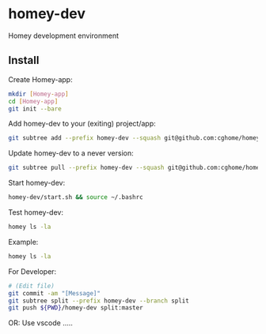 # homey-dev

Homey development environment

## Install

Create Homey-app:

```bash
mkdir [Homey-app]
cd [Homey-app]
git init --bare
```

Add homey-dev to your (exiting) project/app:

```bash
git subtree add --prefix homey-dev --squash git@github.com:cghome/homey-dev.git master
```

Update homey-dev to a never version:

```bash
git subtree pull --prefix homey-dev --squash git@github.com:cghome/homey-dev.git master
```

Start homey-dev:

```bash
homey-dev/start.sh && source ~/.bashrc
```

Test homey-dev:

```bash
homey ls -la
```

Example:

```bash
homey ls -la
```

For Developer:

```bash
# (Edit file)
git commit -am "[Message]"
git subtree split --prefix homey-dev --branch split
git push ${PWD}/homey-dev split:master
```

OR: Use vscode .....